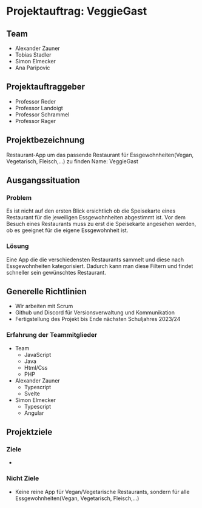 # Projektauftrag: VeggieGast
## Team
- Alexander Zauner
- Tobias Stadler
- Simon Elmecker
- Ana Paripovic

## Projektauftraggeber
- Professor Reder
- Professor Landoigt
- Professor Schrammel
- Professor Rager

## Projektbezeichnung
Restaurant-App um das passende Restaurant für Essgewohnheiten(Vegan, Vegetarisch, Fleisch,...) zu finden
Name: VeggieGast

## Ausgangssituation
### Problem
Es ist nicht auf den ersten Blick ersichtlich ob die Speisekarte eines Restaurant für die jeweiligen Essgewohnheiten abgestimmt ist.
Vor dem Besuch eines Restaurants muss zu erst die Speisekarte angesehen werden, ob es geeignet für die eigene Essgewohnheit ist.

### Lösung
Eine App die die verschiedensten Restaurants sammelt und diese nach Essgewohnheiten kategorisiert. Dadurch kann man diese Filtern und findet schneller sein gewünschtes Restaurant.

## Generelle Richtlinien
- Wir arbeiten mit Scrum
- Github und Discord für Versionsverwaltung und Kommunikation
- Fertigstellung des Projekt bis Ende nächsten Schuljahres 2023/24

### Erfahrung der Teammitglieder
- Team
  - JavaScript
  - Java
  - Html/Css
  - PHP
- Alexander Zauner
  - Typescript
  - Svelte
- Simon Elmecker
  - Typescript
  - Angular

## Projektziele
### Ziele
- 

### Nicht Ziele
- Keine reine App für Vegan/Vegetarische Restaurants, sondern für alle Essgewohnheiten(Vegan, Vegetarisch, Fleisch,...)
